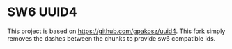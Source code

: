 # SW6 UUID4

This project is based on https://github.com/gpakosz/uuid4. This fork simply removes the dashes between the chunks to provide sw6 compatible ids.
